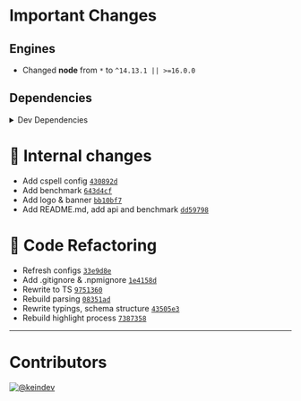 # Important Changes

## Engines

- Changed **node** from `*` to `^14.13.1 || >=16.0.0`

## Dependencies

<details>
<summary>Dev Dependencies</summary>

- Added **[@tagproject/docs-shared-config](https://www.npmjs.com/package/@tagproject/docs-shared-config)** with `^1.0.4`
- Added **[@tagproject/ts-package-shared-config](https://www.npmjs.com/package/@tagproject/ts-package-shared-config)** with `^7.3.3`
- Added **[@tagproject/vscode-shared-config](https://www.npmjs.com/package/@tagproject/vscode-shared-config)** with `^1.2.5`
- Added **[@types/benchmark](https://www.npmjs.com/package/@types/benchmark)** with `^2.1.1`
- Added **[@types/jest](https://www.npmjs.com/package/@types/jest)** with `^27.4.1`
- Added **[@types/node](https://www.npmjs.com/package/@types/node)** with `^17.0.23`
- Added **[@types/prismjs](https://www.npmjs.com/package/@types/prismjs)** with `^1.26.0`
- Added **[@typescript-eslint/eslint-plugin](https://www.npmjs.com/package/@typescript-eslint/eslint-plugin)** with `^5.18.0`
- Added **[@typescript-eslint/parser](https://www.npmjs.com/package/@typescript-eslint/parser)** with `^5.18.0`
- Added **[changelog-guru](https://www.npmjs.com/package/changelog-guru)** with `^4.0.5`
- Added **[cspell](https://www.npmjs.com/package/cspell)** with `^5.19.5`
- Added **[eslint-config-prettier](https://www.npmjs.com/package/eslint-config-prettier)** with `^8.5.0`
- Added **[eslint-plugin-node](https://www.npmjs.com/package/eslint-plugin-node)** with `^11.1.0`
- Added **[eslint-plugin-optimize-regex](https://www.npmjs.com/package/eslint-plugin-optimize-regex)** with `^1.2.1`
- Added **[eslint-plugin-promise](https://www.npmjs.com/package/eslint-plugin-promise)** with `^6.0.0`
- Added **[figma-portal](https://www.npmjs.com/package/figma-portal)** with `^1.0.1`
- Added **[ghinfo](https://www.npmjs.com/package/ghinfo)** with `^3.0.5`
- Added **[husky](https://www.npmjs.com/package/husky)** with `^7.0.4`
- Added **[microtime](https://www.npmjs.com/package/microtime)** with `^3.0.0`
- Added **[prettier](https://www.npmjs.com/package/prettier)** with `^2.6.2`
- Added **[sass](https://www.npmjs.com/package/sass)** with `^1.49.11`
- Added **[ts-jest](https://www.npmjs.com/package/ts-jest)** with `^27.1.4`
- Added **[ts-node](https://www.npmjs.com/package/ts-node)** with `^10.7.0`
- Added **[typescript](https://www.npmjs.com/package/typescript)** with `^4.6.3`
- Changed **[colors](https://www.npmjs.com/package/colors)** from `^1.3.3` to `^1.4.0`
- Changed **[eslint-plugin-import](https://www.npmjs.com/package/eslint-plugin-import)** from `^2.14.0` to `^2.25.4`
- Changed **[npm-run-all](https://www.npmjs.com/package/npm-run-all)** from `^4.1.3` to `^4.1.5`
- Changed **[prismjs](https://www.npmjs.com/package/prismjs)** from `^1.16.0` to `^1.27.0`
- Bumped **[eslint](https://www.npmjs.com/package/eslint)** from `^5.10.0` to `^8.12.0`
- Bumped **[eslint-plugin-jest](https://www.npmjs.com/package/eslint-plugin-jest)** from `^22.1.2` to `^26.1.3`
- Bumped **[highlight.js](https://www.npmjs.com/package/highlight.js)** from `^9.13.1` to `^11.5.0`
- Bumped **[jest](https://www.npmjs.com/package/jest)** from `^23.6.0` to `^27.5.1`
- Bumped **[rimraf](https://www.npmjs.com/package/rimraf)** from `^2.6.2` to `^3.0.2`
- Removed **[@babel/cli](https://www.npmjs.com/package/@babel/cli)**, with `^7.0.0`
- Removed **[@babel/core](https://www.npmjs.com/package/@babel/core)**, with `^7.0.0`
- Removed **[@babel/preset-env](https://www.npmjs.com/package/@babel/preset-env)**, with `^7.0.0`
- Removed **[@babel/preset-flow](https://www.npmjs.com/package/@babel/preset-flow)**, with `^7.0.0`
- Removed **[babel-core](https://www.npmjs.com/package/babel-core)**, with `^7.0.0-bridge.0`
- Removed **[babel-eslint](https://www.npmjs.com/package/babel-eslint)**, with `8`
- Removed **[babel-jest](https://www.npmjs.com/package/babel-jest)**, with `^23.6.0`
- Removed **[babel-plugin-transform-class-properties](https://www.npmjs.com/package/babel-plugin-transform-class-properties)**, with `^6.24.1`
- Removed **[babel-preset-minify](https://www.npmjs.com/package/babel-preset-minify)**, with `^0.5.0`
- Removed **[cpx](https://www.npmjs.com/package/cpx)**, with `^1.5.0`
- Removed **[cross-env](https://www.npmjs.com/package/cross-env)**, with `^5.2.0`
- Removed **[eslint-config-airbnb-base](https://www.npmjs.com/package/eslint-config-airbnb-base)**, with `^13.0.0`
- Removed **[eslint-plugin-flowtype](https://www.npmjs.com/package/eslint-plugin-flowtype)**, with `^2.50.0`
- Removed **[flow-bin](https://www.npmjs.com/package/flow-bin)**, with `^0.100.0`
- Removed **[jsonlint](https://www.npmjs.com/package/jsonlint)**, with `^1.6.3`
- Removed **[node-sass](https://www.npmjs.com/package/node-sass)**, with `^4.9.3`
- Removed **[regenerator-runtime](https://www.npmjs.com/package/regenerator-runtime)**, with `^0.13.1`
- Removed **[rollup](https://www.npmjs.com/package/rollup)**, with `^0.64.1`
- Removed **[rollup-plugin-babel](https://www.npmjs.com/package/rollup-plugin-babel)**, with `^4.0.3`
- Removed **[rollup-plugin-json](https://www.npmjs.com/package/rollup-plugin-json)**, with `^3.0.0`
- Removed **[sass-lint](https://www.npmjs.com/package/sass-lint)**, with `^1.12.1`

</details>

# :memo: Internal changes

- Add cspell config [`430892d`](https://github.com/keindev/codecolor.js/commit/430892dfbf80dcc088b11292bc406db5e8e846f0)
- Add benchmark [`643d4cf`](https://github.com/keindev/codecolor.js/commit/643d4cfbccf72acdb0ecc32aaa400ff4ffd4e16c)
- Add logo & banner [`bb10bf7`](https://github.com/keindev/codecolor.js/commit/bb10bf75ab8e92e2e6be724e65d15be56da7b737)
- Add README.md, add api and benchmark [`dd59798`](https://github.com/keindev/codecolor.js/commit/dd597988304a43201d16626440332df488eb29c4)

# :wrench: Code Refactoring

- Refresh configs [`33e9d8e`](https://github.com/keindev/codecolor.js/commit/33e9d8ebd63f03800d4426abc855a998e42c2b32)
- Add .gitignore & .npmignore [`1e4158d`](https://github.com/keindev/codecolor.js/commit/1e4158d509e293c0ba52c42b6259b693d51e8644)
- Rewrite to TS [`9751360`](https://github.com/keindev/codecolor.js/commit/9751360cc424aa25dc914a9653a47ecdb51229e4)
- Rebuild parsing [`08351ad`](https://github.com/keindev/codecolor.js/commit/08351adb84aadbfa070bac0861aa0ddfb00a6751)
- Rewrite typings, schema structure [`43505e3`](https://github.com/keindev/codecolor.js/commit/43505e343a71419c28c3d66c0242516b21bfd670)
- Rebuild highlight process [`7387358`](https://github.com/keindev/codecolor.js/commit/7387358fef14d87be7005d9e883396329eb31f59)

---

# Contributors

[![@keindev](https://avatars.githubusercontent.com/u/4527292?v=4&s=40)](https://github.com/keindev)
